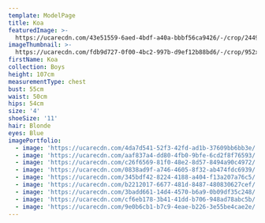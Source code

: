 ```yaml
---
template: ModelPage
title: Koa
featuredImage: >-
  https://ucarecdn.com/43e51559-6aed-4bdf-a40a-bbbf56ca9426/-/crop/2449x1310/0,0/-/preview/
imageThumbnail: >-
  https://ucarecdn.com/fdb9d727-0f00-4bc2-997b-d9ef12b88bd6/-/crop/952x1349/364,0/-/preview/
firstName: Koa
collection: Boys
height: 107cm
measurementType: chest
bust: 55cm
waist: 50cm
hips: 54cm
size: '4'
shoeSize: '11'
hair: Blonde
eyes: Blue
imagePortfolio:
  - image: 'https://ucarecdn.com/4da7d541-52f3-42fd-ad1b-37609bb6bb3e/'
  - image: 'https://ucarecdn.com/aaf837a4-dd80-4fb0-9bfe-6cd2f8f76593/'
  - image: 'https://ucarecdn.com/c26f6569-81f0-48e2-8d57-8494a90c4972/'
  - image: 'https://ucarecdn.com/0838ad9f-a746-4605-8f32-ab474fdc6939/'
  - image: 'https://ucarecdn.com/345bdf42-8224-4188-a404-f13a207a76c5/'
  - image: 'https://ucarecdn.com/b2212017-6677-481d-8487-480830627cef/'
  - image: 'https://ucarecdn.com/3badd661-14d4-4570-b6a9-0b09df35c248/'
  - image: 'https://ucarecdn.com/cf6eb178-3b41-41dd-b706-948ad78abc5b/'
  - image: 'https://ucarecdn.com/9e0b6cb1-b7c9-4eae-b226-3e55be4cae2e/'
---
```


